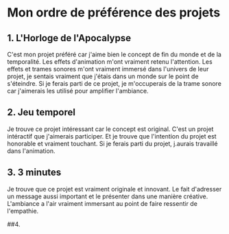 # Mon ordre de préférence des projets
## 1. L'Horloge de l'Apocalypse
C'est mon projet préféré car j'aime bien le concept de fin du monde et de la temporalité. Les effets d'animation m'ont vraiment retenu l'attention.
 Les effets et trames sonores m'ont vraiment immersé dans l'univers de leur projet, je sentais vraiment que j'étais dans un monde sur le point de s'éteindre.
 Si je ferais parti de ce projet, je m'occuperais de la trame sonore car j'aimerais les utilisé pour amplifier l'ambiance.
 
## 2. Jeu temporel 
Je trouve ce projet intéressant car le concept est original. C'est un projet intéractif que j'aimerais participer. Et je trouve que l'intention du projet est honorable et vraiment touchant. Si je ferais parti du projet, j.aurais travaillé dans l'animation.

## 3. 3 minutes
Je trouve que ce projet est vraiment originale et innovant. Le fait d'adresser un message aussi important et le présenter dans une manière créative.
L'ambiance a l'air vraiment immersant au point de faire ressentir de l'empathie. 

##4. 
